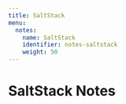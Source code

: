 ```yaml
---
title: SaltStack
menu:
  notes:
    name: SaltStack
    identifier: notes-saltstack
    weight: 50
---
```


# SaltStack Notes
